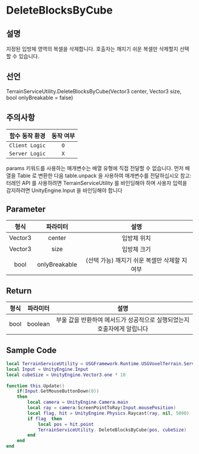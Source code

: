 # DeleteBlocksByCube

## 설명
지정된 입방체 영역의 복셀을 삭제합니다. 호출자는 깨지기 쉬운 복셀만 삭제할지 선택할 수 있습니다.

## 선언
TerrainServiceUtility.DeleteBlocksByCube(Vector3 center, Vector3 size, bool onlyBreakable = false)

## 주의사항
|    **함수 동작 환경**    | **동작 여부** |
|:------------------:|:---------:|
| ```Client Logic``` |  ```O```  |
| ```Server Logic``` |  ```X```  |

params 키워드를 사용하는 매개변수는 배열 유형에 직접 전달할 수 없습니다. 먼저 배열을
Table 로 변환한 다음 table.unpack 을 사용하여 매개변수를 전달하십시오
참고: 터레인 API 를 사용하려면 TerrainServiceUtility 를 바인딩해야 하며 사용자 입력을
감지하려면 UnityEngine.Input 을 바인딩해야 합니다

## Parameter
|       **형식**        |  **파라미터**  |   **설명**   |
|:-------------------:|:----------:|:----------:|
|Vector3 | center | 입방체 위치 |
|Vector3 | size | 입방체 크기 |
|bool | onlyBreakable | (선택 가능) 깨지기 쉬운 복셀만 삭제할 지 여부 |

## Return
| **형식** | **파라미터** |                 **설명**                  |
|:------:|:--------:|:---------------------------------------:|
|  bool  | boolean  | 부울 값을 반환하여 메서드가 성공적으로 실행되었는지 호출자에게 알립니다 |


## Sample Code
```lua
local TerrainServiceUtility = USGFramework.Runtime.USGVoxelTerrain.ServiceFunctions.TerrainServiceUtility
local Input = UnityEngine.Input
local cubeSize = UnityEngine.Vector3.one * 10
 
function this.Update()
    if(Input.GetMouseButtonDown(0))
    then
        local camera = UnityEngine.Camera.main
        local ray = camera:ScreenPointToRay(Input.mousePosition)
        local flag, hit = UnityEngine.Physics.Raycast(ray, nil, 5000)
        if flag  then
            local pos = hit.point
            TerrainServiceUtility. DeleteBlocksByCube(pos, cubeSize)
        end
    end
end
```